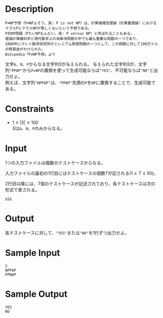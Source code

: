# Description
```
P≠NP予想（P≠NPよそう、英: P is not NP）は、計算複雑性理論（計算量理論）におけるクラスPとクラスNPが等しくないという予想である。
P対NP問題（PたいNPもんだい、英: P versus NP）と呼ばれることもある。
理論計算機科学と現代数学上の未解決問題の中でも最も重要な問題の一つであり、
2000年にクレイ数学研究所のミレニアム懸賞問題の一つとして、この問題に対して100万ドルの懸賞金がかけられた。
Wikipedia「P≠NP予想」より
```

文字`A`、`N`、`P`からなる文字列$S$が与えられる。
与えられた文字列$S$が、文字列`"PPAP"`から`P=NP`の置換を使って生成可能ならば`"YES"`、不可能ならば`"NO"`と出力せよ。  
例えば、文字列`"NPPAP"`は、`"PPAP"`先頭の`P`を`NP`に置換することで、生成可能である。

# Constraints
 - $1 \leq |S| \leq 100$  
 $S$は`A`、`N`、`P`のみからなる。

# Input
1つの入力ファイルは複数のテストケースからなる。

入力ファイルの最初の1行目にはテストケースの個数$T$が記される($1 \leq T \leq 50$)。

2行目以降には、$T$個のテストケースが記述されており、各テストケースは次の形式で表される。
```
$S$
```
# Output
各テストケースに対して、`"YES"`または`"NO"`を1行ずつ出力せよ。

# Sample Input
```
2
NPPAP
PPNAP
```
# Sample Output
```
YES
NO
```
